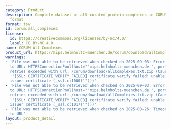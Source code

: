 ```yaml
---
category: Product
description: Complete dataset of all curated protein complexes in CORUM in tab-delimited
  format
format: tsv
id: corum.all_complexes
license:
  id: https://creativecommons.org/licenses/by-nc/4.0/
  label: CC BY-NC 4.0
name: CORUM All Complexes
product_url: https://mips.helmholtz-muenchen.de/corum/download/allComplexes.txt.zip
warnings:
- 'File was not able to be retrieved when checked on 2025-09-03: Error connecting
  to URL: HTTPSConnectionPool(host=''mips.helmholtz-muenchen.de'', port=443): Max
  retries exceeded with url: /corum/download/allComplexes.txt.zip (Caused by SSLError(SSLCertVerificationError(1,
  ''[SSL: CERTIFICATE_VERIFY_FAILED] certificate verify failed: unable to get local
  issuer certificate (_ssl.c:1000)'')))'
- 'File was not able to be retrieved when checked on 2025-09-03: Error connecting
  to URL: HTTPSConnectionPool(host=''mips.helmholtz-muenchen.de'', port=443): Max
  retries exceeded with url: /corum/download/allComplexes.txt.zip (Caused by SSLError(SSLCertVerificationError(1,
  ''[SSL: CERTIFICATE_VERIFY_FAILED] certificate verify failed: unable to get local
  issuer certificate (_ssl.c:1017)'')))'
- 'File was not able to be retrieved when checked on 2025-08-26: Timeout connecting
  to URL'
layout: product_detail
---
```

